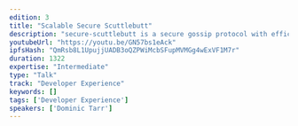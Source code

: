 ```yaml
---
edition: 3
title: "Scalable Secure Scuttlebutt"
description: "secure-scuttlebutt is a secure gossip protocol with efficient data replication. This talk is about how efficient that data replication is. In the blockchain world, the first goal is global consensus – secure scuttlebutt throws this out the window, and goes for eventual consistency and local consensus, and that frees us up to get really great efficiency. Fortunately there are many useful and important things you can build without global consensus (for example, social networks, and things strapped onto social networks) and these usually benefit greatly from efficiency."
youtubeUrl: "https://youtu.be/GN57bs1eAck"
ipfsHash: "QmRsb8L1UpujjUADB3oQZPWiMcbSFupMVMGg4wExVF1M7r"
duration: 1322
expertise: "Intermediate"
type: "Talk"
track: "Developer Experience"
keywords: []
tags: ['Developer Experience']
speakers: ['Dominic Tarr']
---
```


